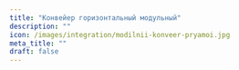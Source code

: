 ```yaml
---
title: "Конвейер горизонтальный модульный"
description: ""
icon: /images/integration/modilnii-konveer-pryamoi.jpg 
meta_title: ""
draft: false
---
```


